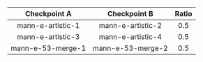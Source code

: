| Checkpoint A | Checkpoint B | Ratio |
|:------------:|:-------------:|:-------:|
| mann-e-artistic-1 | mann-e-artistic-2 | 0.5 |
| mann-e-artistic-3 | mann-e-artistic-4 | 0.5 |
| mann-e-53-merge-1 | mann-e-53-merge-2 | 0.5 |